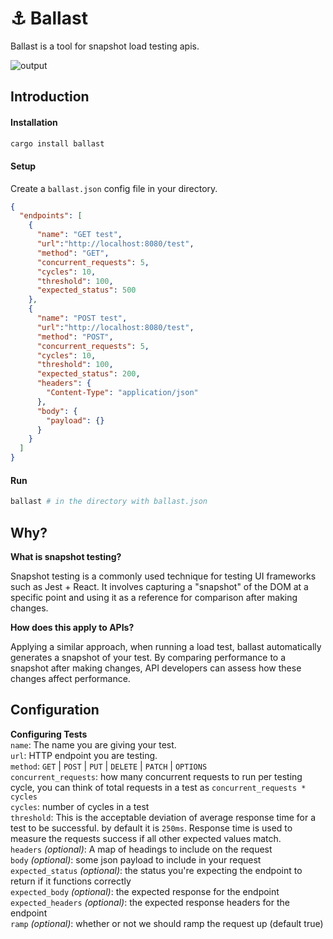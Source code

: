 
# ⚓ Ballast  
Ballast is a tool for snapshot load testing apis.

![output](https://github.com/synoet/ballast/assets/10552019/498c9ada-4d55-4074-8f82-d6c32c6f558b)



## Introduction
#### Installation
```bash
cargo install ballast
```

#### Setup
Create a `ballast.json` config file in your directory.
```json
{
  "endpoints": [
    {
      "name": "GET test",
      "url":"http://localhost:8080/test",
      "method": "GET",
      "concurrent_requests": 5,
      "cycles": 10,
      "threshold": 100,
      "expected_status": 500
    },
    {
      "name": "POST test",
      "url":"http://localhost:8080/test",
      "method": "POST",
      "concurrent_requests": 5,
      "cycles": 10,
      "threshold": 100,
      "expected_status": 200,
      "headers": {
        "Content-Type": "application/json"
      },
      "body": {
        "payload": {}
      }
    }
  ]
}
```

#### Run
```bash
ballast # in the directory with ballast.json
```

## Why?
**What is snapshot testing?**

Snapshot testing is a commonly used technique for testing UI frameworks such as Jest + React. It involves capturing a "snapshot" of the DOM at a specific point and using it as a reference for comparison after making changes.

**How does this apply to APIs?**

Applying a similar approach, when running a load test, ballast automatically generates a snapshot of your test. By comparing performance to a snapshot after making changes, API developers can assess how these changes affect performance.

## Configuration
**Configuring Tests**   
`name`: The name you are giving your test.   
`url`: HTTP endpoint you are testing.   
`method`: `GET` | `POST` | `PUT` | `DELETE` | `PATCH` | `OPTIONS`   
`concurrent_requests`: how many concurrent requests to run per testing cycle, you can think of total requests in a test as `concurrent_requests * cycles`   
`cycles`: number of cycles in a test   
`threshold`: This is the acceptable deviation of average response time for a test to be successful. by default it is `250ms`. Response time is used to measure the requests success if all other expected values match.   
`headers` *(optional)*: A map of headings to include on the request   
`body` *(optional)*: some json payload to include in your request   
`expected_status` *(optional)*: the status you're expecting the endpoint to return if it functions correctly   
`expected_body` *(optional)*: the expected response for the endpoint   
`expected_headers` *(optional)*: the expected response headers for the endpoint   
`ramp` *(optional)*: whether or not we should ramp the request up (default true)

